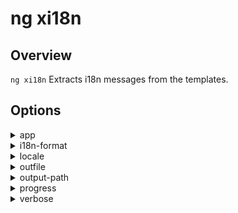 <!-- Links in /docs/documentation should NOT have `.md` at the end, because they end up in our wiki at release. -->

# ng xi18n

## Overview
`ng xi18n` Extracts i18n messages from the templates.

## Options
<details>
  <summary>app</summary>
  <p>
    <code>--app</code> (aliases: <code>-a</code>) <em>default value: 1st app</em>
  </p>
  <p>
    Specifies app name to use.
  </p>
</details>

<details>
  <summary>i18n-format</summary>
  <p>
    <code>--i18n-format</code> (aliases: <code>-f</code>)
  </p>
  <p>
    Output format for the generated file: either `xmb` or `xlf`.
  </p>
</details>

<details>
  <summary>locale</summary>
  <p>
    <code>--locale</code> (aliases: <code>-l</code>)
  </p>
  <p>
    Specifies the source language of the application.
  </p>
</details>

<details>
  <summary>outfile</summary>
  <p>
    <code>--out-file</code> (aliases: <code>-of</code>)
  </p>
  <p>
    Name of the file to output.
  </p>
</details>

<details>
  <summary>output-path</summary>
  <p>
    <code>--output-path</code> (aliases: <code>-op</code>)
  </p>
  <p>
    Path where output will be placed.
  </p>
</details>

<details>
  <summary>progress</summary>
  <p>
    <code>--progress</code>
  </p>
  <p>
    Log progress to the console while running.
  </p>
</details>

<details>
  <summary>verbose</summary>
  <p>
    <code>--verbose</code>
  </p>
  <p>
    Adds more details to output logging.
  </p>
</details>
